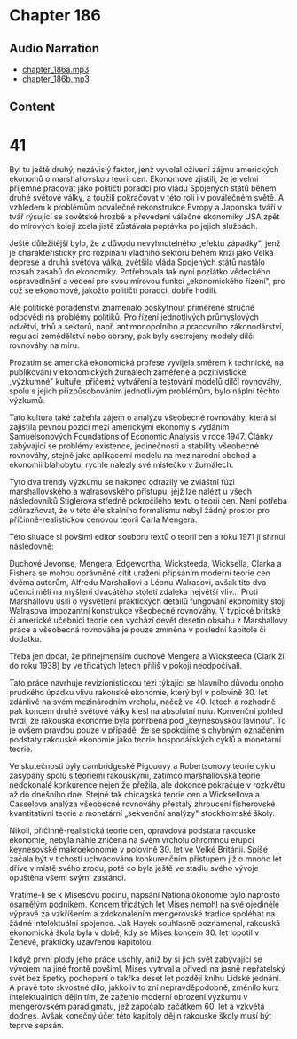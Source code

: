 # Chapter 186

## Audio Narration

- [chapter_186a.mp3](../5-audio-chunks-espeak/chapter_186a.mp3)
- [chapter_186b.mp3](../5-audio-chunks-espeak/chapter_186b.mp3)

## Content

<!-- Source: ESPEAK_AUDIO-chapter_186a-OPTIMIZED.md -->

# 41

Byl tu ještě druhý, nezávislý faktor, jenž vyvolal oživení zájmu amerických ekonomů o marshallovskou teorii cen. Ekonomové zjistili, že je velmi příjemné pracovat jako političtí poradci pro vládu Spojených států během druhé světové války, a toužili pokračovat v této roli i v poválečném světě. A vzhledem k problémům poválečné rekonstrukce Evropy a Japonska tváří v tvář rýsující se sovětské hrozbě a převedení válečné ekonomiky USA zpět do mírových kolejí zcela jistě zůstávala poptávka po jejich službách.

Ještě důležitější bylo, že z důvodu nevyhnutelného „efektu západky", jenž je charakteristický pro rozpínání vládního sektoru během krizí jako Velká deprese a druhá světová válka, zvětšila vláda Spojených států nastálo rozsah zásahů do ekonomiky. Potřebovala tak nyní pozlátko vědeckého ospravedlnění a vedení pro svou mírovou funkci „ekonomického řízení", pro což se ekonomové, jakožto političtí poradci, dobře hodili.

Ale politické poradenství znamenalo poskytnout přiměřeně stručné odpovědi na problémy politiků. Pro řízení jednotlivých průmyslových odvětví, trhů a sektorů, např. antimonopolního a pracovního zákonodárství, regulaci zemědělství nebo obrany, pak byly sestrojeny modely dílčí rovnováhy na míru.

Prozatím se americká ekonomická profese vyvíjela směrem k technické, na publikování v ekonomických žurnálech zaměřené a pozitivistické „výzkumné" kultuře, přičemž vytváření a testování modelů dílčí rovnováhy, spolu s jejich přizpůsobováním jednotlivým problémům, bylo náplní těchto výzkumů.

Tato kultura také zažehla zájem o analýzu všeobecné rovnováhy, která si zajistila pevnou pozici mezi americkými ekonomy s vydáním Samuelsonových Foundations of Economic Analysis v roce 1947. Články zabývající se problémy existence, jedinečnosti a stability všeobecné rovnováhy, stejně jako aplikacemi modelu na mezinárodní obchod a ekonomii blahobytu, rychle nalezly své místečko v žurnálech.

Tyto dva trendy výzkumu se nakonec odrazily ve zvláštní fúzi marshallovského a walrasovského přístupu, jejž lze nalézt u všech následovníků Stiglerova středně pokročilého textu o teorii cen. Není potřeba zdůrazňovat, že v této éře skalního formalismu nebyl žádný prostor pro příčinně-realistickou cenovou teorii Carla Mengera.

Této situace si povšiml editor souboru textů o teorii cen a roku 1971 ji shrnul následovně:

Duchové Jevonse, Mengera, Edgewortha, Wicksteeda, Wicksella, Clarka a Fishera se mohou oprávněně cítit uraženi připsáním moderní teorie cen dvěma autorům, Alfredu Marshallovi a Léonu Walrasovi, avšak tito dva učenci měli na myšlení dvacátého století zdaleka největší vliv… Proti Marshallovu úsilí o vysvětlení praktických detailů fungování ekonomiky stojí Walrasova impozantní konstrukce všeobecné rovnováhy. V typické britské či americké učebnici teorie cen vychází devět desetin obsahu z Marshallovy práce a všeobecná rovnováha je pouze zmíněna v poslední kapitole či dodatku.

Třeba jen dodat, že přinejmenším duchové Mengera a Wicksteeda (Clark žil do roku 1938) by ve třicátých letech příliš v pokoji neodpočívali.

Tato práce navrhuje revizionistickou tezi týkající se hlavního důvodu onoho prudkého úpadku vlivu rakouské ekonomie, který byl v polovině 30. let zdánlivě na svém mezinárodním vrcholu, načež ve 40. letech a rozhodně pak koncem druhé světové války klesl na absolutní nulu. Konvenční pohled tvrdí, že rakouská ekonomie byla pohřbena pod „keynesovskou lavinou". To je ovšem pravdou pouze v případě, že se spokojíme s chybným označením podstaty rakouské ekonomie jako teorie hospodářských cyklů a monetární teorie.

Ve skutečnosti byly cambridgeské Pigouovy a Robertsonovy teorie cyklu zasypány spolu s teoriemi rakouskými, zatímco marshallovská teorie nedokonalé konkurence nejen že přežila, ale dokonce pokračuje v rozkvětu až do dnešního dne. Stejně tak chicagská teorie cen a Wicksellova a Casselova analýza všeobecné rovnováhy přestály zhroucení fisherovské kvantitativní teorie a monetární „sekvenční analýzy" stockholmské školy.

<!-- Source: ESPEAK_AUDIO-chapter_186b-OPTIMIZED.md -->

Nikoli, příčinně-realistická teorie cen, opravdová podstata rakouské ekonomie, nebyla náhle zničena na svém vrcholu ohromnou erupcí keynesovské makroekonomie v polovině 30. let ve Velké Británii. Spíše začala být v tichosti uchvacována konkurenčním přístupem již o mnoho let dříve v místě svého zrodu, poté co byla ještě ve stadiu svého vývoje opuštěna všemi svými zastánci.

Vrátíme-li se k Misesovu počinu, napsání Nationalökonomie bylo naprosto osamělým podnikem. Koncem třicátých let Mises nemohl na své ojedinělé výpravě za vzkříšením a zdokonalením mengerovské tradice spoléhat na žádné intelektuální spojence. Jak Hayek souhlasně poznamenal, rakouská ekonomická škola byla v době, kdy se Mises koncem 30. let lopotil v Ženevě, prakticky uzavřenou kapitolou.

I když první plody jeho práce uschly, aniž by si jich svět zabývající se vývojem na jiné frontě povšiml, Mises vytrval a přivedl na jasně nepřátelský svět bez špetky pochopení o takřka deset let později knihu Lidské jednání. A právě toto skvostné dílo, jakkoliv to zní nepravděpodobně, změnilo kurz intelektuálních dějin tím, že zažehlo moderní obrození výzkumu v mengerovském paradigmatu, jež započalo začátkem 60. let a vzkvétá dodnes. Avšak konečný účet této kapitoly dějin rakouské školy musí být teprve sepsán.

